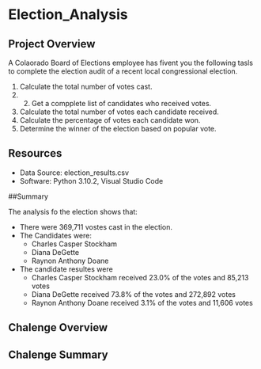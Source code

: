 # Election_Analysis


## Project Overview

A Colaorado Board of Elections employee has fivent you the following tasls to complete the election audit of a recent local congressional election.

1. Calculate the total number of votes cast.
2. 2. Get a compplete list of candidates who received votes.
3. Calculate the total number of votes each candidate received.
4. Calculate the percentage of votes each candidate won.
5. Determine the winner of the election based on popular vote.

## Resources
- Data Source: election_results.csv
- Software: Python 3.10.2, Visual Studio Code

##Summary

The analysis fo the election shows that:
- There were 369,711 vostes cast in the election.
- The Candidates were:
  - Charles Casper Stockham
  - Diana DeGette
  - Raynon Anthony Doane
- The candidate resultes were
  - Charles Casper Stockham received 23.0% of the votes and 85,213 votes
  - Diana DeGette received 73.8% of the votes and 272,892 votes
  - Raynon Anthony Doane received 3.1% of the votes and 11,606 votes

## Chalenge Overview

## Chalenge Summary
